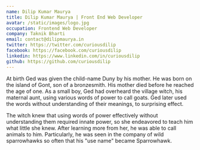 ```yaml
---
name: Dilip Kumar Maurya
title: Dilip Kumar Maurya | Front End Web Developer
avatar: /static/images/logo.jpg
occupation: Frontend Web Developer
company: Taknik Bharti
email: contact@dilipmaurya.in
twitter: https://twitter.com/curiousdilip
facebook: https://facebook.com/curiousdilip
linkedin: https://www.linkedin.com/in/curiousdilip
github: https://github.com/curiousdilip
---
```


At birth Ged was given the child-name Duny by his mother. He was born on the island of Gont, son of a bronzesmith. His mother died before he reached the age of one. As a small boy, Ged had overheard the village witch, his maternal aunt, using various words of power to call goats. Ged later used the words without understanding of their meanings, to surprising effect.

The witch knew that using words of power effectively without understanding them required innate power, so she endeavored to teach him what little she knew. After learning more from her, he was able to call animals to him. Particularly, he was seen in the company of wild sparrowhawks so often that his "use name" became Sparrowhawk.
